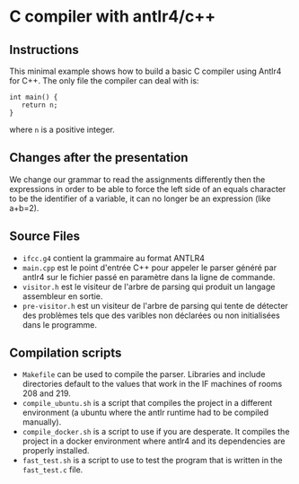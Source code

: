 # C compiler with antlr4/c++

## Instructions

This minimal example shows how to build a basic C compiler using Antlr4 for C++. The only file the compiler can deal with is:

```
int main() {
   return n;
}
```
where `n` is a positive integer. 

## Changes after the presentation

We change our grammar to read the assignments differently then the expressions in order to be able to force the left side of an equals character to be the identifier of a variable, it can no longer be an expression (like a+b=2).


## Source Files
- `ifcc.g4` contient la grammaire au format ANTLR4
- `main.cpp` est le point d'entrée C++ pour appeler le parser généré par antlr4 sur le fichier passé en paramètre dans la ligne de commande.
- `visitor.h` est le visiteur de l'arbre de parsing qui produit un langage assembleur en sortie.
- `pre-visitor.h` est un visiteur de l'arbre de parsing qui tente de détecter des problèmes tels que des varibles non déclarées ou non initialisées dans le programme.

## Compilation scripts
- `Makefile` can be used to compile the parser. Libraries and include directories default to the values that work in the IF machines of rooms 208 and 219.
- `compile_ubuntu.sh` is a script that compiles the project in a different environment (a ubuntu where the antlr runtime had to be compiled manually).
- `compile_docker.sh` is a script to use if you are desperate. It compiles the project in a docker environment where antlr4 and its dependencies are properly installed.
- `fast_test.sh` is a script to use to test the program that is written in the `fast_test.c` file.

